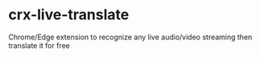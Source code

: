 # crx-live-translate
Chrome/Edge extension to recognize any live audio/video streaming then translate it for free
